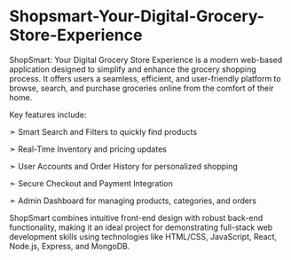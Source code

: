 # Shopsmart-Your-Digital-Grocery-Store-Experience

ShopSmart: Your Digital Grocery Store Experience is a modern web-based application designed to simplify and enhance the grocery shopping process. It offers users a seamless, efficient, and user-friendly platform to browse, search, and purchase groceries online from the comfort of their home.

Key features include:

➣ Smart Search and Filters to quickly find products

➣ Real-Time Inventory and pricing updates

➣ User Accounts and Order History for personalized shopping

➣ Secure Checkout and Payment Integration

➣ Admin Dashboard for managing products, categories, and orders

ShopSmart combines intuitive front-end design with robust back-end functionality, making it an ideal project for demonstrating full-stack web development skills using technologies like HTML/CSS, JavaScript, React, Node.js, Express, and MongoDB.
